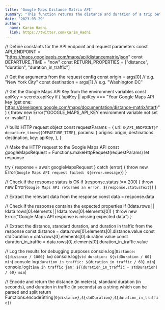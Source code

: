 ```yaml
---
title: 'Google Maps Distance Matrix API'
summary: "This function returns the distance and duration of a trip between two locations using the Google Maps Distance Matrix API. The origin and destination are required parameters. A Google Maps API key is also required and must be set as a secret."
date: '2023-03-29'
author:
  name: Karim Hadni
  link: https://twitter.com/Karim_Hadni
---
```

// Define constants for the API endpoint and request parameters
const API_ENDPOINT = "https://maps.googleapis.com/maps/api/distancematrix/json"
const DEPARTURE_TIME = "now"
const RETURN_PROPERTIES = ["distance", "duration", "duration_in_traffic"]

// Get the arguments from the request config
const origin = args[0] // e.g. "New York City"
const destination = args[1] // e.g. "Washington DC"

// Get the Google Maps API Key from the environment variables
const apiKey = secrets.apiKey
if (
  !apiKey ||
  apiKey ===
    "Your Google Maps API key (get one: https://developers.google.com/maps/documentation/distance-matrix/start)"
) {
  throw new Error("GOOGLE_MAPS_API_KEY environment variable not set or invalid")
}

// build HTTP request object
const requestParams = {
  url: `${API_ENDPOINT}?departure_time=${DEPARTURE_TIME}`,
  params: {
    origins: origin,
    destinations: destination,
    key: apiKey,
  },
}

// Make the HTTP request to the Google Maps API
const googleMapsRequest = Functions.makeHttpRequest(requestParams)
let response

try {
  response = await googleMapsRequest
} catch (error) {
  throw new Error(`Google Maps API request failed: ${error.message}`)
}

// Check if the response status is OK
if (response.status !== 200) {
  throw new Error(`Google Maps API returned an error: ${response.statusText}`)
}

// Extract the relevant data from the response
const data = response.data

// Check if the response contains the expected properties
if (!data.rows || !data.rows[0].elements || !data.rows[0].elements[0]) {
  throw new Error("Google Maps API response is missing expected data")
}

// Extract the distance, standard duration, and duration in traffic from the response
const distance = data.rows[0].elements[0].distance.value
const stdDuration = data.rows[0].elements[0].duration.value
const duration_in_traffic = data.rows[0].elements[0].duration_in_traffic.value

// Log the results for debugging purposes
console.log(`Distance: ${distance / 1000} km`)
console.log(`std duration: ${stdDuration / 60} min`)
console.log(`duration_in_traffic: ${duration_in_traffic / 60} min`)
console.log(`time in traffic jam: ${(duration_in_traffic - stdDuration) / 60} min`)

// Encode and return the distance (in meters), standard duration (in seconds), and duration in traffic (in seconds) as a string which can be parsed and split
return Functions.encodeString(`${distance},${stdDuration},${duration_in_traffic}`)

